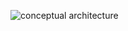 ![conceptual architecture](https://github.com/user-attachments/assets/37ea8c20-1681-46c9-8412-b11985fab204)
